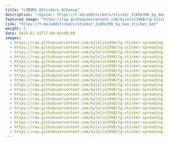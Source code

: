 ```yaml
---
title: "小鹦鹉4 @Stickers_AChansp"
description: "regular: https://t.me/addstickers/sticker_2c05e39b_by_moe_sticker_bot"
featured_image: "https://raw.githubusercontent.com/kylelin1998/tg-sticker-spreading-worldwide-images/main/img/b3a75365-5a06-4780-8b09-35aa222576a8.jpg"
link: "https://t.me/addstickers/sticker_2c05e39b_by_moe_sticker_bot"
weight: 3
date: 2024-01-15T17:09:02+08:00
images:
  - https://raw.githubusercontent.com/kylelin1998/tg-sticker-spreading-worldwide-images/main/img/b3a75365-5a06-4780-8b09-35aa222576a8.jpg
  - https://raw.githubusercontent.com/kylelin1998/tg-sticker-spreading-worldwide-images/main/img/cc608c3f-e6b2-4c74-8c79-d5e94104464e.jpg
  - https://raw.githubusercontent.com/kylelin1998/tg-sticker-spreading-worldwide-images/main/img/59ca1d76-00a2-488d-ba35-0b33496a2ce7.jpg
  - https://raw.githubusercontent.com/kylelin1998/tg-sticker-spreading-worldwide-images/main/img/afdd2900-7b9f-4193-9cae-ddacc908dee0.jpg
  - https://raw.githubusercontent.com/kylelin1998/tg-sticker-spreading-worldwide-images/main/img/c48dc849-8003-49c5-871b-884bc0f6582b.jpg
  - https://raw.githubusercontent.com/kylelin1998/tg-sticker-spreading-worldwide-images/main/img/3e5b71d3-6c68-46fc-945b-6b7bbb0234ed.jpg
  - https://raw.githubusercontent.com/kylelin1998/tg-sticker-spreading-worldwide-images/main/img/d7dc2474-219d-4ddb-bc9b-51179b65e619.jpg
  - https://raw.githubusercontent.com/kylelin1998/tg-sticker-spreading-worldwide-images/main/img/4cbee3ee-8c7a-4c37-b29c-0a544a83733d.jpg
  - https://raw.githubusercontent.com/kylelin1998/tg-sticker-spreading-worldwide-images/main/img/d3504b5a-5716-446a-b7a5-dfbbc03be2fe.jpg
  - https://raw.githubusercontent.com/kylelin1998/tg-sticker-spreading-worldwide-images/main/img/ed0bb647-1719-4311-975f-228cd193fd05.jpg
  - https://raw.githubusercontent.com/kylelin1998/tg-sticker-spreading-worldwide-images/main/img/197acf7c-e08d-44ac-8575-be45e99f0284.jpg
  - https://raw.githubusercontent.com/kylelin1998/tg-sticker-spreading-worldwide-images/main/img/b647ae20-9d80-4b29-a966-8ef7d34338cf.jpg
  - https://raw.githubusercontent.com/kylelin1998/tg-sticker-spreading-worldwide-images/main/img/e347b3ac-a6fd-45c2-bd29-fe977845f295.jpg
  - https://raw.githubusercontent.com/kylelin1998/tg-sticker-spreading-worldwide-images/main/img/5f7957ce-7c2c-4733-96bc-57ed1b1ae501.jpg
  - https://raw.githubusercontent.com/kylelin1998/tg-sticker-spreading-worldwide-images/main/img/510cc357-cb1a-4d6c-88d9-0e7c7f99654d.jpg
  - https://raw.githubusercontent.com/kylelin1998/tg-sticker-spreading-worldwide-images/main/img/5405d0f3-38db-496f-b92d-81fb663485b3.jpg
  - https://raw.githubusercontent.com/kylelin1998/tg-sticker-spreading-worldwide-images/main/img/73245a7a-f475-48aa-8c51-db2292d3d2fe.jpg
  - https://raw.githubusercontent.com/kylelin1998/tg-sticker-spreading-worldwide-images/main/img/5411ed95-7451-4dc8-ba9f-f5bbe06768d1.jpg
  - https://raw.githubusercontent.com/kylelin1998/tg-sticker-spreading-worldwide-images/main/img/d7d32c70-69ec-4a32-ae23-c7654c7a60a0.jpg
  - https://raw.githubusercontent.com/kylelin1998/tg-sticker-spreading-worldwide-images/main/img/59a5b758-40dc-4585-8d34-cdd9f25d4917.jpg
---
```

